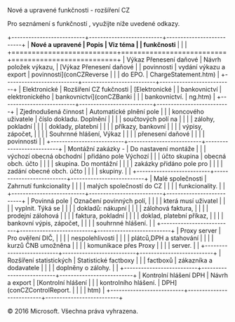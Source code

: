 Nové a upravené funkčnosti - rozšíření CZ

Pro seznámení s funkčností , využijte níže uvedené odkazy.

+--------------------------+--------------------------+--------------------------+
| **Nové a upravené        | **Popis**                | **Viz téma**             |
| funkčnosti**             |                          |                          |
+==========================+==========================+==========================+
| Výkaz Přenesení daňové   | Návrh položek výkazu,    | [Výkaz Přenesení daňové  |
| povinnosti               | vydání výkazu a export   | povinnosti](conCZReverse |
|                          | do EPO.                  | ChargeStatement.htm)     |
+--------------------------+--------------------------+--------------------------+
| Elektronické             | Rozšíření CZ fukčnosti   | [Elektronické            |
| bankovnictví             | elektronického           | bankovnictví](conCZBanki |
|                          | bankovnictví.            | ng.htm)                  |
+--------------------------+--------------------------+--------------------------+
| Zjednodušená činnost     | Automatické plnění pole  |                          |
| koncového uživatele      | číslo dokladu. Doplnění  |                          |
|                          | součtových polí na       |                          |
|                          | zálohy, pokladní         |                          |
|                          | doklady, platební        |                          |
|                          | příkazy, bankovní        |                          |
|                          | výpisy, zápočet,         |                          |
|                          | Souhrnné hlášení, Výkaz  |                          |
|                          | přenesení daňové         |                          |
|                          | povinnosti               |                          |
+--------------------------+--------------------------+--------------------------+
| Montážní zakázky -       | Do nastavení montáže     |                          |
| výchozí obecná obchodní  | přidáno pole Výchozí     |                          |
| účto skupina             | obecná obch. účto        |                          |
|                          | skupina. Do montážní     |                          |
|                          | zakázky přidáno pole pro |                          |
|                          | zadání obecné obch. účto |                          |
|                          | skupiny.                 |                          |
+--------------------------+--------------------------+--------------------------+
| Malé společnosti         | Zahrnutí funkcionality   |                          |
|                          | malých společností do CZ |                          |
|                          | funkcionality.           |                          |
+--------------------------+--------------------------+--------------------------+
| Povinná pole             | Označení povinných polí, |                          |
|                          | která musí uživatel      |                          |
|                          | vyplnit. Týká se         |                          |
|                          | dokladů: nákupní         |                          |
|                          | zálohová faktura,        |                          |
|                          | prodejní zálohová        |                          |
|                          | faktura, pokladní        |                          |
|                          | doklad, platební příkaz, |                          |
|                          | bankovní výpis, zápočet, |                          |
|                          | souhrnné hlášení.        |                          |
+--------------------------+--------------------------+--------------------------+
| Proxy server             | Pro ověření DIČ,         |                          |
|                          | nespolehlivosti          |                          |
|                          | plátců,DPH a stahování   |                          |
|                          | kurzů ČNB umožněna       |                          |
|                          | komunikace přes Proxy    |                          |
|                          | server.                  |                          |
+--------------------------+--------------------------+--------------------------+
| Rozšíření statistických  | Statistické factboxy     |                          |
| factboxů                 | zákazníka a dodavatele   |                          |
|                          | doplněny o zálohy.       |                          |
+--------------------------+--------------------------+--------------------------+
| Kontrolní hlášení DPH    | Návrh a export           | [Kontrolní hlášení       |
|                          | kontrolního hlášení.     | DPH](conCZControlReport. |
|                          |                          | htm)                     |
+--------------------------+--------------------------+--------------------------+

© 2016 Microsoft. Všechna práva vyhrazena.


